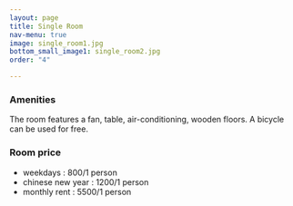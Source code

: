 ```yaml
---
layout: page
title: Single Room
nav-menu: true
image: single_room1.jpg
bottom_small_image1: single_room2.jpg
order: "4"

---
```

### Amenities
The room features a fan, table, air-conditioning, wooden floors.  A bicycle can be used for free.
### Room price
* weekdays : 800/1 person
* chinese new year : 1200/1 person
* monthly rent :
	 5500/1 person
